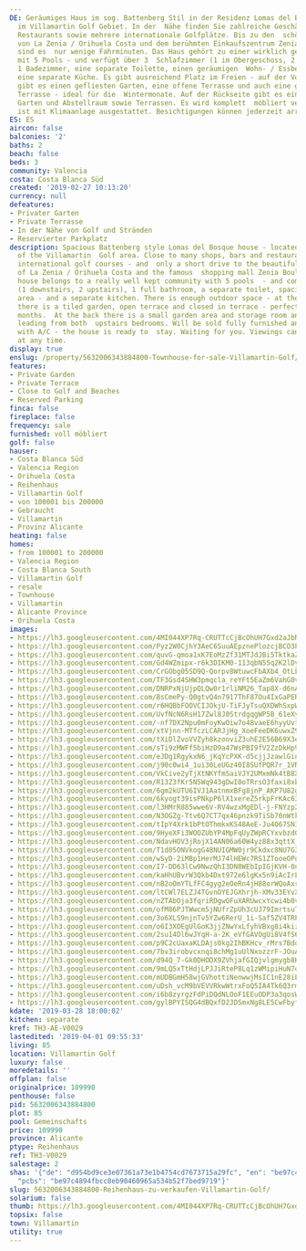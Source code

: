 ```yaml
---
DE: Geräumiges Haus im sog. Battenberg Stil in der Residenz Lomas del Bosque - mitten
  im Villamartin Golf Gebiet. In der  Nähe finden Sie zahlreiche Geschäfte, Bars und
  Restaurants sowie mehrere internationale Golfplätze. Bis zu den  schönen Sandstränden
  von La Zenia / Orihuela Costa und dem berühmten Einkaufszentrum Zenia Boulevard
  sind es  nur wenige Fahrminuten. Das Haus gehört zu einer wirklich gepflegten Anlage
  mit 5 Pools - und verfügt über 3  Schlafzimmer (1 im Obergeschoss, 2 im Obergeschoss),
  1 Badezimmer, eine separate Toilette, einen geräumigen  Wohn- / Essbereich - und
  eine separate Küche. Es gibt ausreichend Platz im Freien - auf der Vorderseite des  Grundstücks
  gibt es einen gefliesten Garten, eine offene Terrasse und auch eine geschlossene
  Terrasse - ideal für die  Wintermonate. Auf der Rückseite gibt es einen kleinen
  Garten und Abstellraum sowie Terrassen. Es wird komplett  möbliert verkauft und
  ist mit Klimaanlage ausgestattet. Besichtigungen können jederzeit arrangiert werden.
ES: ES
aircon: false
balconies: '2'
baths: 2
beach: false
beds: 3
community: Valencia
costa: Costa Blanca Süd
created: '2019-02-27 10:13:20'
currency: null
defeatures:
- Privater Garten
- Private Terrasse
- In der Nähe von Golf und Stränden
- Reservierter Parkplatz
description: Spacious Battenberg style Lomas del Bosque house - located in the middle
  of the Villamartin  Golf area. Close to many shops, bars and restaurants - and several
  international golf courses - and  only a short drive to the beautiful sandy beaches
  of La Zenia / Orihuela Costa and the famous  shopping mall Zenia Boulevard. The
  house belongs to a really well kept community with 5 pools  - and comes with 3 bedrooms
  (1 downstairs, 2 upstairs), 1 full bathroom, a separate toilet, spacious  living/dining
  area - and a separate kitchen. There is enough outdoor space - at the front of the  property
  there is a tiled garden, open terrace and closed in terrace - perfect for the winter
  months.  At the back there is a small garden area and storage room and also terraces
  leading from both  upstairs bedrooms. Will be sold fully furnished and equipped
  with A/C - the house is ready to  stay. Waiting for you. Viewings can be arranged
  at any time.
display: true
enslug: /property/5632006343884800-Townhouse-for-sale-Villamartin-Golf/
features:
- Private Garden
- Private Terrace
- Close to Golf and Beaches
- Reserved Parking
finca: false
fireplace: false
frequency: sale
furnished: voll möbliert
golf: false
hauser:
- Costa Blanca Süd
- Valencia Region
- Orihuela Costa
- Reihenhaus
- Villamartin Golf
- von 100001 bis 200000
- Gebraucht
- Villamartin
- Provinz Alicante
heating: false
homes:
- from 100001 to 200000
- Valencia Region
- Costa Blanca South
- Villamartin Golf
- resale
- Townhouse
- Villamartin
- Alicante Province
- Orihuela Costa
images:
- https://lh3.googleusercontent.com/4MI044XP7Rq-CRUTTcCjBcOhUH7Gxd2aJbNsGTXCXdETuZXPNIqEsbhG4FuDhHluvI0p_sfAiOtojV0Wz8KWNg=w640-rj-e30-l100
- https://lh3.googleusercontent.com/Pyz2W0CjhY3AeC6SuuAEpznePlozcjBCO3PRFxURg5JP8HA0m7XA7C0uX2r94NdWtz8Xd-WB69A1IX7Yiwc=w640-rj-e30-l100
- https://lh3.googleusercontent.com/quvG-qmoa1xK7EoMzZf31MTJdJBi5TktkaZs09UT6g6oMIWEGXLAvHptXsjrprliMn6N8Bp4B5x1eTRG3mbS=w640-rj-e30-l100
- https://lh3.googleusercontent.com/Gd4WZmipx-r6k3DIKM0-113qbN55q2K2lDysk7qcO51l7KVfQ8ypvBiZ_42V2g40J1ejHZ_gCrvuOea2IaG_kQ=w640-rj-e30-l100
- https://lh3.googleusercontent.com/CrGObg05SD9Q-Qorpv8WtuwcFbAXb4_OtLLip6pX5RGSGwCy0TnGMT5kqbgSFVZpcKMnimq8CCnsPSK6erQ=w640-rj-e30-l100
- https://lh3.googleusercontent.com/TF3Gsd4SHW3pmqcla_reYFt5EaZm6VahG0vtRFjkzdcyQwDb4rrYgUv1bHgRy3ykn3V12EIZ2d-vXCYXnb0nTQ=w640-rj-e30-l100
- https://lh3.googleusercontent.com/DNRPxNjUjpQLQw0r1rliNM26_Tap8X-d6nAQ1U8x21_4agDXJeR6YplUgOhNui7vugJ9w5qbBbS1JMwFJWLNog=w640-rj-e30-l100
- https://lh3.googleusercontent.com/BsCmePy-Q0gtvQ4n7917ThF87Ou4IxGaPERW0hEA7kZ9UxAIYIw3d6pNAu3Y7Me1fs7gwbhpl_cqzfB_mAWX=w640-rj-e30-l100
- https://lh3.googleusercontent.com/r6HQBbFOOVCIJOkjU-TiFJyTsuQXDWhSxpWYTb64t9yf9RZpbwI0Z9aSV9NJFeDOteiTZ15O0tPUdhmN9Oc=w640-rj-e30-l100
- https://lh3.googleusercontent.com/UvfNcN6RsH17Zwl8J0StrdgqgWP5B_61eXyjlQjR1vtlboLHC-b2NfALuEs1aSaOKv_B9DNvsGOczfduUsF0uQ=w640-rj-e30-l100
- https://lh3.googleusercontent.com/-nf7DX2Npu0mFoyKwOiw7o48vaeE6hyyUvtnOgObBdEiA4srzrtahb174pMsk2lOYtSpkIo7J_j-gtksdV25=w640-rj-e30-l100
- https://lh3.googleusercontent.com/xtVjnn-MTfczLCARJjHg_XoeFeeDK6uwxZ9R0izrmTwJKICft2c8LJAigRqBehuatlvDfWyYxo2t3tX-TjSJ=w640-rj-e30-l100
- https://lh3.googleusercontent.com/tXiDlZvoVVZyh8kzooviZ3uhE2E56B69X3ey4T7YehoOtZTnx4gy7KBq7iSgMRnk8tesnXOT0edYPBNRGLmK=w640-rj-e30-l100
- https://lh3.googleusercontent.com/sTi9zMWFf5biHzD9a47WsPBI9fV2ZzDkHp9ORLRF-GIhXaLZdqYn4E1i4JRvTYt3DHoij2RxLj4rDSLajy_sWQ=w640-rj-e30-l100
- https://lh3.googleusercontent.com/eJDg1RgykxN6_jKqYcPXK-d5cjjJzawlGinUeX8_9wTUfqDMGOixQlR4ESRe7eB5CE_NkOVuOu0p_dEPr9o=w640-rj-e30-l100
- https://lh3.googleusercontent.com/j90c0wi4_1ui30LeUGz40I8SUfPQR7r_1VNPmwd5gvvXGyUU4ltPd_Nm8Gc6V9LkYBmMAvNrr-RuDuBupU34=w640-rj-e30-l100
- https://lh3.googleusercontent.com/VkCive2yTjXtNKYfmSaiVJY2UMxmNk4tB8XHvKABccbWGHMCZnJk-e3Ou41db0AK17jKviyCzO9lpgxVEa8=w640-rj-e30-l100
- https://lh3.googleusercontent.com/R13Z3fKr5N5Wq943gDwI0oTRrsO3faxi8xbBtEwbRqMANPwX8JEj7hCdFcQJ4x2WzlJFK5WZX9KvfCgE1fUV=w640-rj-e30-l100
- https://lh3.googleusercontent.com/6gm2kUTU6IVJ1AatnmxBFg8jnP_AKP7U82gGjgGxLWDBkoeCX5CmNGh0BVlnbrePS4y_OK8V4hClik6RBJZW=w640-rj-e30-l100
- https://lh3.googleusercontent.com/6kyogt39isPNkpP6lX1xereZ5rkpFrKAc639robz-ysTTo0VYy9gTp-nMq8txWSSY0i2_bq1TOq9GLzLOnxNyA=w640-rj-e30-l100
- https://lh3.googleusercontent.com/l3HMrR885wwe6V-RV4wzxMgEDl-j-FNYzp2maeihWho7xSLKhiIqwpwM69HrID_lgeTr_NvZRDl7dB_lOI9i=w640-rj-e30-l100
- https://lh3.googleusercontent.com/N3OGZg-Ttv6Q7CT7qx46pnzk9TiSb70nWtksMdPIpg00bPy-NhQFa5u6dGx37NIc_aaetUa21o6V2IWtFkNHWg=w640-rj-e30-l100
- https://lh3.googleusercontent.com/tIpY4Xrk1bPtOThmkxKS48AeE-Ju4O67SNI-s4-ZrUBY82oLj1toAlGfEACnNEVMWNKrs7T-Ex4Fri8Mfjyt=w640-rj-e30-l100
- https://lh3.googleusercontent.com/9HyeXFi3WOOZUbYP4MpFqUyZWpRCYxvbzdQYzstI25Lmu3AdlvGqbSGkctUVjWclYFlQTxCu_T1G_GQ3ffpf=w640-rj-e30-l100
- https://lh3.googleusercontent.com/NdavHOV3jRojX14AN06a60W4yz88x3qttX_OcC28kyTMTxVLp-C9stCEmH4P31AVuxyflIT1aakSC9mRwA0=w640-rj-e30-l100
- https://lh3.googleusercontent.com/T1d05ONVkogG48NUIGMW0jr9Ckdxc8NU7G3jql8Er4_gI890MzMe3fBBEZSTLmD4DrsuyHgyFz4DozGXGO30ZA=w640-rj-e30-l100
- https://lh3.googleusercontent.com/wSyD-2iMBp1HerMJ74lHEWc7RS1ZTooeOPqfhCX2AyT6WgMiE-x67u7EhJOJzJcSdy3SEJmFfct55C48PTTp=w640-rj-e30-l100
- https://lh3.googleusercontent.com/I7-DD63lCw9NwzQhI3DN8WEbIpIGjKVH-0n_koslS-L0d3VvSyUNklg10F1cNWxx37T_rmLXDIkJI9UzscVL=w640-rj-e30-l100
- https://lh3.googleusercontent.com/kaHhUBvrW3Qkb4Dxt972e6lgKx5n9iAcIrLP4xQwRUwICFYiFEQ_bfBjyxekPNY2lhiR1UzHeYH1Y32Y4jl2=w640-rj-e30-l100
- https://lh3.googleusercontent.com/nB2oOmYTLfFC4gyg2eOeRn4jH88orWQoAxsktOQGlNkbrjGt2BFTikJsGxr5j2kKGno3qfi6A35zNGMVCEo=w640-rj-e30-l100
- https://lh3.googleusercontent.com/ltCWl7ELZJ4TGvnOYEJGXhrjh-XMv33EYvXgYYX14SnAMTdplx8_18opQJaC1pliiEHKgzs3CAgw46eQcBg=w640-rj-e30-l100
- https://lh3.googleusercontent.com/nZTAbOja3fqriRDgwOFuXARUwcxYcwi4b0v2PEmXHJnX1vXuUlnTTNguhjz_CUGgNcg3WNVsB2BVtbhNzukH=w640-rj-e30-l100
- https://lh3.googleusercontent.com/ofM86PJTWwcm5jNUfrZpUh3cUJ79ImrtsuTEiAafIksvUQj5idla0giHdlSWP1wO_FYYmR4nnPuCtRS0LdCH=w640-rj-e30-l100
- https://lh3.googleusercontent.com/3o6XLS9njnTv5YZw6RerU_1i-Saf5ZV4TRPmZ0iEH0iRURPPCOrEIYJrALwtgaTOUtNjXODNICjqP4O6NhVV=w640-rj-e30-l100
- https://lh3.googleusercontent.com/o6I3XOEgUlGoK3jjZNwYxLfyhVBxg8i4kizuBZAS0G433kjaUqwHEiNAo95R3mrqRUIOI03qN1fYfYESbOqfoQ=w640-rj-e30-l100
- https://lh3.googleusercontent.com/2su14Dl6wJYqH-a-2K_eVfGAVOgUi8V4fS6uHc_5o8o64SNi5WB7qi8ziVcwq4ep4PPJEgQ03xOD2RgokP95=w640-rj-e30-l100
- https://lh3.googleusercontent.com/p9C2cUaxaKLDAjs0kg2IhBKHcv_rMrs7BdqKYjvv_18VcCjS5xehV8Jr9ATVEDgaArh2e0SB1E0Dr28FuYg=w640-rj-e30-l100
- https://lh3.googleusercontent.com/7bv3irobvcxnqi8chMg1uUlNxozzrF-JOuAUPJ8Mz3L7-4kd_GMdhwhL9iIwIDOWMQ50GfTiT-2CTN45TCwQ=w640-rj-e30-l100
- https://lh3.googleusercontent.com/d94Q_7-Gk0DHODX9ZVhjafGIQjvlgmygb8K1stV1tjuIzMXH_7gfhkLM_i1GVjDbv6rhfoOP8YgTNQoLNCCOoQ=w640-rj-e30-l100
- https://lh3.googleusercontent.com/9mLQ5xTtHdjLPJJiRteP8Lq1zWMipiHuN7owGMLIgSFNmmwOYi9NN2hm24k_MnWuwpYKwkIPHjqc5a6GibJD=w640-rj-e30-l100
- https://lh3.googleusercontent.com/mUDBGmH58wjGVhottiNenwwjMsIC1nE28iEUhnyXgeTOOrZAd8gTlXpsddsJlvz4xKu53rU_sQXyxWmnMSiD=w640-rj-e30-l100
- https://lh3.googleusercontent.com/uDsh_vcM9bVEVVRkwWtrxFoQ5IA4Tk6Q3rmonQyqmN8TpLW0eoK0e00NUUsDh2ytN88S7CIENC3-MWfnit2R=w640-rj-e30-l100
- https://lh3.googleusercontent.com/i6b8zyrgzFdPiDQdNLOoF1EEuODP3a3qosWqNey-chxVLN31Xpu8Nbr4YZdSUjDHV4I3upyCIl-htadsFjBw=w640-rj-e30-l100
- https://lh3.googleusercontent.com/gylBPYISQG4dBQxfD2JDSmxNg8LE5CwFbyfNFg-lB8XNzj79i8jBv23MZu7jSctBpXxc7MFFtkoZR_NYcac=w640-rj-e30-l100
kdate: '2019-03-28 18:00:02'
kitchen: separate
kref: TH3-AE-V0029
lastedited: '2019-04-01 09:55:33'
living: 85
location: Villamartin Golf
luxury: false
moredetails: ''
offplan: false
originalprice: 109990
penthouse: false
pid: 5632006343884800
plot: 85
pool: Gemeinschafts
price: 109990
province: Alicante
ptype: Reihenhaus
ref: TH3-V0029
salestage: 2
shas: '{"de": "d954bd9ce3e07361a73e1b4754cd7673715a29fc", "en": "be97c4894fbcc8eb90460965a534b52f7bed9719",
  "pcbs": "be97c4894fbcc8eb90460965a534b52f7bed9719"}'
slug: 5632006343884800-Reihenhaus-zu-verkaufen-Villamartin-Golf/
solarium: false
thumb: https://lh3.googleusercontent.com/4MI044XP7Rq-CRUTTcCjBcOhUH7Gxd2aJbNsGTXCXdETuZXPNIqEsbhG4FuDhHluvI0p_sfAiOtojV0Wz8KWNg=w400-h240-n-rj-e30-l100
topsix: false
town: Villamartin
utility: true
---
```


